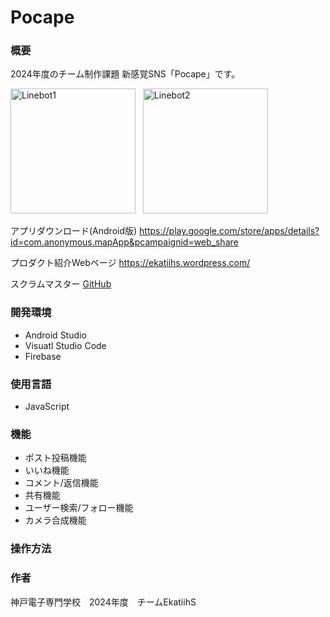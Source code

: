 # Pocape

### 概要
2024年度のチーム制作課題
新感覚SNS「Pocape」です。

<img width="200" alt="Linebot1" src="[https://github.com/KAZ02/Portfolio/assets/119021231/5b5aeb14-045b-4183-acfb-d84f6ed85a41">&nbsp;&nbsp;&nbsp;<img width="200" alt="Linebot2" src="https://github.com/KAZ02/Portfolio/assets/119021231/424d4c2d-cecc-4fee-af91-449da84e8047](https://github.com/KAZ02/Portfolio/blob/main/Team%20Works/4thGrade_Pocape/images/AppImage.jpeg)">

アプリダウンロード(Android版)
https://play.google.com/store/apps/details?id=com.anonymous.mapApp&pcampaignid=web_share

プロダクト紹介Webページ
<https://ekatiihs.wordpress.com/>

スクラムマスター [GitHub](https://github.com/KAZ02)

### 開発環境
- Android Studio
- Visuatl Studio Code
- Firebase

### 使用言語
- JavaScript

### 機能
- ポスト投稿機能
- いいね機能
- コメント/返信機能
- 共有機能
- ユーザー検索/フォロー機能
- カメラ合成機能

### 操作方法

### 作者
神戸電子専門学校　2024年度　チームEkatiihS
